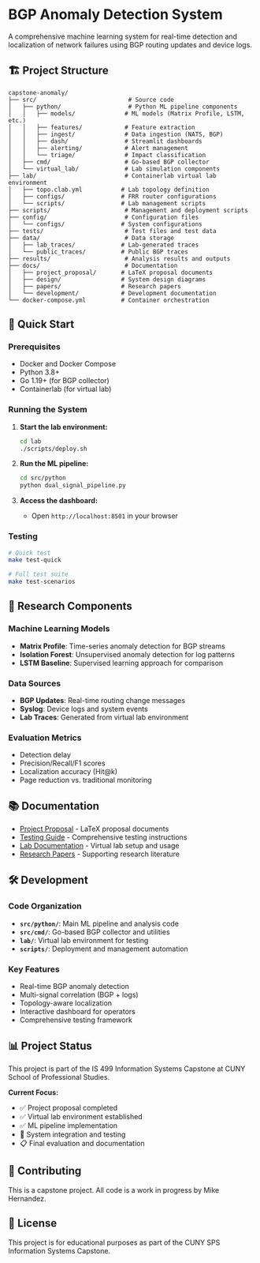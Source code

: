 # BGP Anomaly Detection System

A comprehensive machine learning system for real-time detection and localization of network failures using BGP routing updates and device logs.

## 🏗️ Project Structure

```text
capstone-anomaly/
├── src/                          # Source code
│   ├── python/                   # Python ML pipeline components
│   │   ├── models/              # ML models (Matrix Profile, LSTM, etc.)
│   │   ├── features/            # Feature extraction
│   │   ├── ingest/              # Data ingestion (NATS, BGP)
│   │   ├── dash/                # Streamlit dashboards
│   │   ├── alerting/            # Alert management
│   │   └── triage/              # Impact classification
│   ├── cmd/                     # Go-based BGP collector
│   └── virtual_lab/             # Lab simulation components
├── lab/                         # Containerlab virtual lab environment
│   ├── topo.clab.yml           # Lab topology definition
│   ├── configs/                # FRR router configurations
│   └── scripts/                # Lab management scripts
├── scripts/                     # Management and deployment scripts
├── config/                      # Configuration files
│   └── configs/                # System configurations
├── tests/                       # Test files and test data
├── data/                        # Data storage
│   ├── lab_traces/             # Lab-generated traces
│   └── public_traces/          # Public BGP traces
├── results/                     # Analysis results and outputs
├── docs/                        # Documentation
│   ├── project_proposal/       # LaTeX proposal documents
│   ├── design/                 # System design diagrams
│   ├── papers/                 # Research papers
│   └── development/            # Development documentation
└── docker-compose.yml          # Container orchestration
```

## 🚀 Quick Start

### Prerequisites

- Docker and Docker Compose
- Python 3.8+
- Go 1.19+ (for BGP collector)
- Containerlab (for virtual lab)

### Running the System

1. **Start the lab environment:**

   ```bash
   cd lab
   ./scripts/deploy.sh
   ```

2. **Run the ML pipeline:**

   ```bash
   cd src/python
   python dual_signal_pipeline.py
   ```

3. **Access the dashboard:**
   - Open `http://localhost:8501` in your browser

### Testing

```bash
# Quick test
make test-quick

# Full test suite
make test-scenarios
```

## 🔬 Research Components

### Machine Learning Models

- **Matrix Profile**: Time-series anomaly detection for BGP streams
- **Isolation Forest**: Unsupervised anomaly detection for log patterns
- **LSTM Baseline**: Supervised learning approach for comparison

### Data Sources

- **BGP Updates**: Real-time routing change messages
- **Syslog**: Device logs and system events
- **Lab Traces**: Generated from virtual lab environment

### Evaluation Metrics

- Detection delay
- Precision/Recall/F1 scores
- Localization accuracy (Hit@k)
- Page reduction vs. traditional monitoring

## 📚 Documentation

- [Project Proposal](docs/project_proposal/) - LaTeX proposal documents
- [Testing Guide](TESTING_GUIDE.md) - Comprehensive testing instructions
- [Lab Documentation](lab/README.md) - Virtual lab setup and usage
- [Research Papers](docs/papers/) - Supporting research literature

## 🛠️ Development

### Code Organization

- **`src/python/`**: Main ML pipeline and analysis code
- **`src/cmd/`**: Go-based BGP collector and utilities
- **`lab/`**: Virtual lab environment for testing
- **`scripts/`**: Deployment and management automation

### Key Features

- Real-time BGP anomaly detection
- Multi-signal correlation (BGP + logs)
- Topology-aware localization
- Interactive dashboard for operators
- Comprehensive testing framework

## 📊 Project Status

This project is part of the IS 499 Information Systems Capstone at CUNY School of Professional Studies.

**Current Focus:**

- ✅ Project proposal completed
- ✅ Virtual lab environment established
- ✅ ML pipeline implementation
- 🔄 System integration and testing
- 📋 Final evaluation and documentation

## 🤝 Contributing

This is a capstone project. All code is a work in progress by Mike Hernandez.

## 📄 License

This project is for educational purposes as part of the CUNY SPS Information Systems Capstone.
